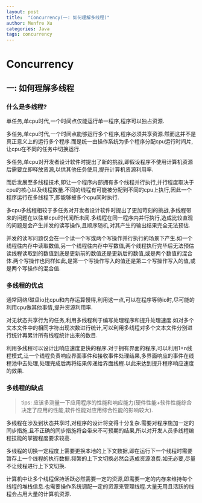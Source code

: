 ```yaml
---
layout: post
title:  "Concurrency(一: 如何理解多线程)"
author: Menfre Xu
categories: Java
tags: concurrency
---
```


# Concurrency

## 一: 如何理解多线程

### 什么是多线程?

单任务,单cpu时代,一个时间点仅能运行单一程序,程序可以独占资源.

多任务,单cpu时代,一个时间点能够运行多个程序,程序必须共享资源.然而这并不是真正意义上的运行多个程序.而是统一由操作系统为多个程序分配cpu运行时间片,让cpu在不同的任务中切换运行.

多任务,单cpu对开发者设计软件时提出了新的挑战,即假设程序不使用计算机资源后需要立即释放资源,以供其他任务使用,提升计算机资源利用率.

而后发展至多线程技术,即让一个程序内部拥有多个线程并行执行,并行程度取决于cpu的核心以及线程数量.不同的线程有可能被分配到不同的cpu上执行,因此一个程序运行在多线程下,即能够被多个cpu同时执行.

多cpu多线程相较于多任务对开发者设计软件时提出了更加苛刻的挑战,多线程带来的问题在以往单cpu时代闻所未闻.多线程在同一程序内并行执行,造成比较直观的问题是会产生并发的读写操作,且顺序随机,对其产生的输出结果完全无法预估.

并发的读写问题仅会在一个读一个写或两个写操作并行执行的场景下产生.如一个线程往内存中读取数值,另一个线程往内存中写数值,两个线程执行完毕后无法预估读线程读取到的数值到底是更新前的数值还是更新后的数值,或是两个数值的混合体.两个写操作也同样如此,是第一个写操作写入的值还是第二个写操作写入的值,或是两个写操作的混合值.

### 多线程的优点

通常网络/磁盘io比cpu和内存运算慢得,利用这一点,可以在程序等待io时,尽可能的利用cpu做其他事情,提升资源利用率.

对无状态共享行为的任务,利用多线程利于编写处理程序和提升处理速度.如对多个文本文件中的相同字符出现次数进行统计,可以利用多线程对多个文本文件分别进行统计再累计所有线程统计出来的数目.

利用多线程可以设计出响应速度更快的程序.对于拥有界面的程序,可以利用1+n线程模式,让一个线程负责响应界面事件和接收事件处理结果,多界面响应的事件在线程池中去处理,处理完成后再将结果传递给界面线程.以此来达到提升程序响应速度的效果.

### 多线程的缺点

> tips: 应该多测量一下应用程序的性能和响应能力(硬件性能+软件性能综合决定了应用的性能,软件性能对应用综合性能的影响较大).

多线程在涉及到状态共享时,对程序的设计将变得十分复杂.需要对程序施加一定的同步措施,且不正确的同步措施将会带来不可预期的结果,所以对开发人员多线程编程技能的掌握程度要求较高.

多线程的切换一定程度上需要更换本地的上下文数据,即在运行下一个线程时需要暂存上一个线程的执行数据.频繁的上下文切换必然会造成资源浪费.如无必要,尽量不让线程进行上下文切换.

计算机中让多个线程保持活跃必然需要一定的资源,即需要一定的内存来维持每个线程的堆栈信息.也需要操作系统调配一定的资源来管理线程.大量无用且活跃的线程会占用大量的计算机资源.